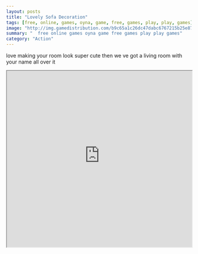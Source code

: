 ```yaml
---
layout: posts
title: "Lovely Sofa Decoration"
tags: [free, online, games, oyna, game, free, games, play, play, games]
image: "http://img.gamedistribution.com/b9c65a1c26dc47dabc6767215b25e879.jpg"
summary: "  free online games oyna game free games play play games"
category: "Action"
---
```


love making your room look super cute then we ve got a living room with your name all over it

<iframe width="100%" height="480px;" src="http://flash.gamedistribution.com?game=b9c65a1c26dc47dabc6767215b25e879"></iframe>
